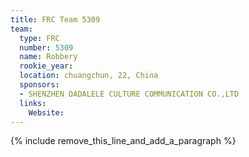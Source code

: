 ```yaml
---
title: FRC Team 5309
team:
  type: FRC
  number: 5309
  name: Robbery
  rookie_year:
  location: chuangchun, 22, China
  sponsors:
  - SHENZHEN DADALELE CULTURE COMMUNICATION CO.,LTD
  links:
    Website:
---
```


{% include remove_this_line_and_add_a_paragraph %}